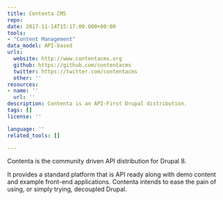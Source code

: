 ```yaml
---
title: Contenta CMS
repo: 
date: 2017-11-14T15:17:00.000+00:00
tools:
- "Content Management"
data_model: API-based
urls:
  website: http://www.contentacms.org
  github: https://github.com/contentacms
  twitter: https://twitter.com/contentacms
  other: ''
resources:
- name: ''
  url: ''
description: Contenta is an API-First Drupal distribution.
tags: []
license: ''

language: ''
related_tools: []

---
```

Contenta is the community driven API distribution for Drupal 8.

It provides a standard platform that is API ready along with demo content and example front-end applications. Contenta intends to ease the pain of using, or simply trying, decoupled Drupal.
